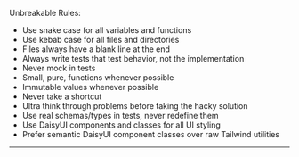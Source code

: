 Unbreakable Rules:

- Use snake case for all variables and functions
- Use kebab case for all files and directories
- Files always have a blank line at the end
- Always write tests that test behavior, not the implementation
- Never mock in tests
- Small, pure, functions whenever possible
- Immutable values whenever possible
- Never take a shortcut
- Ultra think through problems before taking the hacky solution
- Use real schemas/types in tests, never redefine them
- Use DaisyUI components and classes for all UI styling
- Prefer semantic DaisyUI component classes over raw Tailwind
  utilities

---
